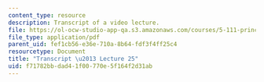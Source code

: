 ```yaml
---
content_type: resource
description: Transcript of a video lecture.
file: https://ol-ocw-studio-app-qa.s3.amazonaws.com/courses/5-111-principles-of-chemical-science-fall-2008/f71782bbdad41f00770e5f164f2d31ab_5-111F08-L25.pdf
file_type: application/pdf
parent_uid: fef1cb56-e36e-710a-8b64-fdf3f4ff25c4
resourcetype: Document
title: "Transcript \u2013 Lecture 25"
uid: f71782bb-dad4-1f00-770e-5f164f2d31ab
---
```

